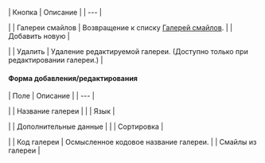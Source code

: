 | Кнопка | Описание |
| --- |

|
| Галереи смайлов | Возвращение к списку [Галерей смайлов](/user_help/service/smile/smile_gallery.php). |
| Добавить новую |

|
| Удалить | Удаление редактируемой галереи. (Доступно только при редактировании галереи.) |

#### Форма добавления/редактирования

| Поле | Описание |
| --- |

|
| Название галереи | |
| Язык |

|
| Дополнительные данные | |
| Сортировка |

|
| Код галереи | Осмысленное кодовое название галереи. |
| Смайлы из галереи |